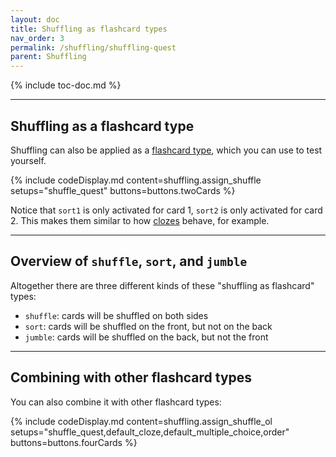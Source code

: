 ```yaml
---
layout: doc
title: Shuffling as flashcard types
nav_order: 3
permalink: /shuffling/shuffling-quest
parent: Shuffling
---
```


{% include toc-doc.md %}

---
## Shuffling as a flashcard type

Shuffling can also be applied as a [flashcard type](../flashcard), which you can use to test yourself.

{% include codeDisplay.md content=shuffling.assign_shuffle setups="shuffle_quest" buttons=buttons.twoCards %}

Notice that `sort1` is only activated for card 1, `sort2` is only activated for card 2.
This makes them similar to how [clozes](../clozes) behave, for example.

---
## Overview of `shuffle`, `sort`, and `jumble`

Altogether there are three different kinds of these "shuffling as flashcard" types:
- `shuffle`: cards will be shuffled on both sides
- `sort`: cards will be shuffled on the front, but not on the back
- `jumble`: cards will be shuffled on the back, but not the front

---
## Combining with other flashcard types

You can also combine it with other flashcard types:

{% include codeDisplay.md content=shuffling.assign_shuffle_ol setups="shuffle_quest,default_cloze,default_multiple_choice,order" buttons=buttons.fourCards %}
